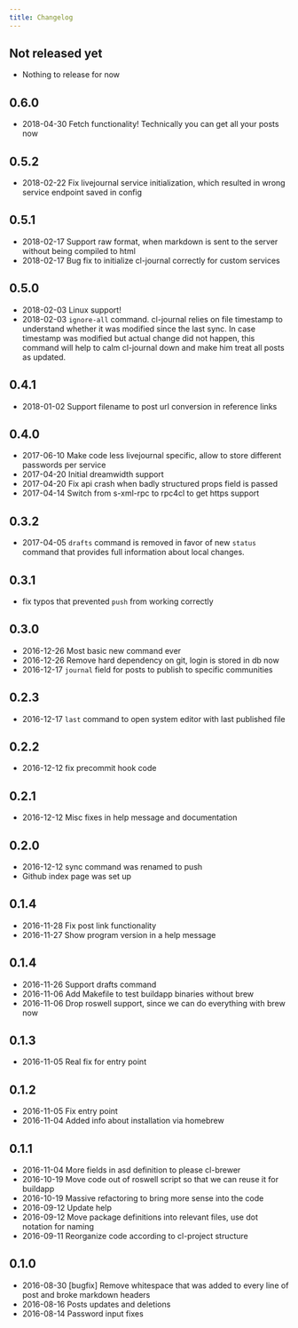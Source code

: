 ```yaml
---
title: Changelog
---
```


## Not released yet

* Nothing to release for now

## 0.6.0

* 2018-04-30 Fetch functionality! Technically you can get all your posts now

## 0.5.2

* 2018-02-22 Fix livejournal service initialization, which resulted in wrong service endpoint saved in config

## 0.5.1

* 2018-02-17 Support raw format, when markdown is sent to the server without being compiled to html
* 2018-02-17 Bug fix to initialize cl-journal correctly for custom services

## 0.5.0

* 2018-02-03 Linux support!
* 2018-02-03 `ignore-all` command. cl-journal relies on file timestamp to understand
  whether it was modified since the last sync. In case timestamp was
  modified but actual change did not happen, this command will help
  to calm cl-journal down and make him treat all posts as updated.

## 0.4.1

* 2018-01-02 Support filename to post url conversion in reference links

## 0.4.0

* 2017-06-10 Make code less livejournal specific, allow to store different passwords per service
* 2017-04-20 Initial dreamwidth support
* 2017-04-20 Fix api crash when badly structured props field is passed
* 2017-04-14 Switch from s-xml-rpc to rpc4cl to get https support

## 0.3.2

* 2017-04-05 `drafts` command is removed in favor of new `status` command that provides full information about local changes.

## 0.3.1

* fix typos that prevented `push` from working correctly

## 0.3.0

* 2016-12-26 Most basic new command ever
* 2016-12-26 Remove hard dependency on git, login is stored in db now
* 2016-12-17 `journal` field for posts to publish to specific communities

## 0.2.3

* 2016-12-17 `last` command to open system editor with last published file

## 0.2.2

* 2016-12-12 fix precommit hook code

## 0.2.1

* 2016-12-12 Misc fixes in help message and documentation

## 0.2.0

* 2016-12-12 sync command was renamed to push
* Github index page was set up

## 0.1.4

* 2016-11-28 Fix post link functionality
* 2016-11-27 Show program version in a help message

## 0.1.4

* 2016-11-26 Support drafts command
* 2016-11-06 Add Makefile to test buildapp binaries without brew
* 2016-11-06 Drop roswell support, since we can do everything with brew now

## 0.1.3

* 2016-11-05 Real fix for entry point

## 0.1.2

* 2016-11-05 Fix entry point
* 2016-11-04 Added info about installation via homebrew

## 0.1.1

* 2016-11-04 More fields in asd definition to please cl-brewer
* 2016-10-19 Move code out of roswell script so that we can reuse it for buildapp
* 2016-10-19 Massive refactoring to bring more sense into the code
* 2016-09-12 Update help
* 2016-09-12 Move package definitions into relevant files, use dot notation for naming
* 2016-09-11 Reorganize code according to cl-project structure

## 0.1.0

* 2016-08-30 [bugfix] Remove whitespace that was added to every line of post and broke markdown headers
* 2016-08-16 Posts updates and deletions
* 2016-08-14 Password input fixes

